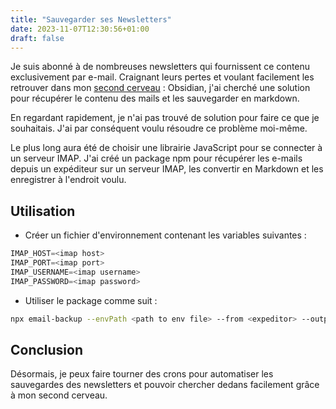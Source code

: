```yaml
---
title: "Sauvegarder ses Newsletters"
date: 2023-11-07T12:30:56+01:00
draft: false
---
```


Je suis abonné à de nombreuses newsletters qui fournissent ce contenu exclusivement par e-mail.
Craignant leurs pertes et voulant facilement les retrouver dans
mon [second cerveau](https://fortelabs.com/blog/basboverview/) : Obsidian, j'ai cherché une solution pour récupérer le
contenu des mails et les sauvegarder en markdown.

En regardant rapidement, je n'ai pas trouvé de solution pour faire ce que je souhaitais.
J'ai par conséquent voulu résoudre ce problème moi-même.

Le plus long aura été de choisir une librairie JavaScript pour se connecter à un serveur IMAP.
J'ai créé un package npm pour récupérer les e-mails depuis un expéditeur sur un serveur IMAP, les
convertir en Markdown et les enregistrer à l'endroit voulu.

## Utilisation

- Créer un fichier d'environnement contenant les variables suivantes :

```python
IMAP_HOST=<imap host>
IMAP_PORT=<imap port>
IMAP_USERNAME=<imap username>
IMAP_PASSWORD=<imap password>
```

- Utiliser le package comme suit :

```bash
npx email-backup --envPath <path to env file> --from <expeditor> --output <output directory>
```

## Conclusion

Désormais, je peux faire tourner des crons pour automatiser les sauvegardes des newsletters et pouvoir chercher dedans
facilement grâce à mon second cerveau.